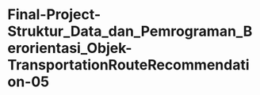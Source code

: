 # Final-Project-Struktur_Data_dan_Pemrograman_Berorientasi_Objek-TransportationRouteRecommendation-05